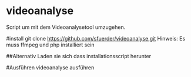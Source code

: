 # videoanalyse
Script um mit dem Videoanalysetool umzugehen.

#install
git clone https://github.com/sfuerder/videoanalyse.git
Hinweis: Es muss ffmpeg und php installiert sein

##Alternativ
Laden sie sich dass installationsscript herunter

#Ausführen
videoanalyse ausführen
